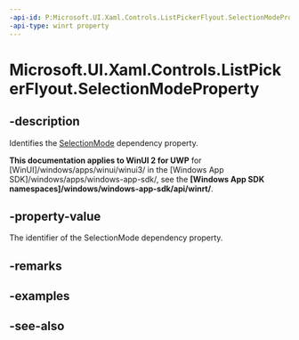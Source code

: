 ```yaml
---
-api-id: P:Microsoft.UI.Xaml.Controls.ListPickerFlyout.SelectionModeProperty
-api-type: winrt property
---
```


<!-- Property syntax
public Windows.UI.Xaml.DependencyProperty SelectionModeProperty { get; }
-->

# Microsoft.UI.Xaml.Controls.ListPickerFlyout.SelectionModeProperty

## -description
Identifies the [SelectionMode](listpickerflyout_selectionmode.md) dependency property.

**This documentation applies to WinUI 2 for UWP** for [WinUI]/windows/apps/winui/winui3/ in the [Windows App SDK]/windows/apps/windows-app-sdk/, see the **[Windows App SDK namespaces]/windows/windows-app-sdk/api/winrt/**.

## -property-value
The identifier of the SelectionMode dependency property.

## -remarks

## -examples

## -see-also
